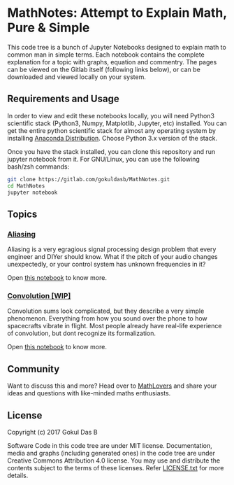MathNotes: Attempt to Explain Math, Pure & Simple  
=================================================

This code tree is a bunch of Jupyter Notebooks designed to explain math to
common man in simple terms. Each notebook contains the complete explanation for
a topic with graphs, equation and commentry. The pages can be viewed on the
Gitlab itself (following links below), or can be downloaded and viewed locally
on your system. 

## Requirements and Usage
In order to view and edit these notebooks locally, you will need Python3
scientific stack (Python3, Numpy, Matplotlib, Jupyter, etc) installed. You can
get the entire python scientific stack for almost any operating system by
installing [Anaconda Distribution](https://www.anaconda.com/download/). Choose
Python 3.x version of the stack.

Once you have the stack installed, you can clone this repository and run jupyter
notebook from it. For GNU/Linux, you can use the following bash/zsh commands:

```sh
git clone https://gitlab.com/gokuldasb/MathNotes.git
cd MathNotes
jupyter notebook
```

## Topics

### [Aliasing](aliasing/aliasing.ipynb)
Aliasing is a very egragious signal processing design problem that every
engineer and DIYer should know. What if the pitch of your audio changes
unexpectedly, or your control system has unknown frequencies in it?

Open [this notebook](aliasing/aliasing.ipynb) to know more.

### [Convolution [WIP]](convolution/convolution.ipynb)
Convolution sums look complicated, but they describe a very simple phenomenon.
Everything from how you sound over the phone to how spacecrafts vibrate in
flight. Most people already have real-life experience of convolution, but dont
recognize its formalization.

Open [this notebook](convolution/convolution.ipynb) to know more.

## Community
Want to discuss this and more? Head over to
[MathLovers](https://matrix.to/#/#mathlovers:diasp.in) and share your ideas and
questions with like-minded maths enthusiasts.

## License
Copyright (c) 2017 Gokul Das B

Software Code in this code tree are under MIT license. Documentation, media
and graphs (including generated ones) in the code tree are under Creative
Commons Attribution 4.0 license. You may use and distribute the contents subject
to the terms of these licenses. Refer [LICENSE.txt](LICENSE.txt) for more
details.
